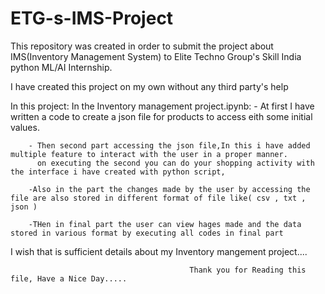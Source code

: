# ETG-s-IMS-Project
This repository was created in order to submit the project about IMS(Inventory Management System) to Elite Techno Group's Skill India python ML/AI Internship.


I have created this project on my own without any third party's help

In this project:
In the Inventory management project.ipynb:
        - At first I have written a code to create a json file for products to access eith some initial values.
        
        - Then second part accessing the json file,In this i have added multiple feature to interact with the user in a proper manner.
          on executing the second you can do your shopping activity with the interface i have created with python script,
         
        -Also in the part the changes made by the user by accessing the file are also stored in different format of file like( csv , txt , json )
        
        -THen in final part the user can view hages made and the data stored in various format by executing all codes in final part
        
I wish that is sufficient details about my Inventory mangement project....

                                            Thank you for Reading this file, Have a Nice Day.....
      
